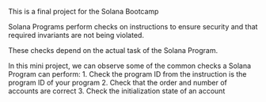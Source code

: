 This is a final project for the Solana Bootcamp 

Solana Programs perform checks on instructions to ensure security and that required invariants are not being violated.

These checks depend on the actual task of the Solana Program.

In this mini project, we can observe some of the common checks a Solana Program can perform:
    1. Check the program ID from the instruction is the program ID of your program
    2. Check that the order and number of accounts are correct
    3. Check the initialization state of an account
